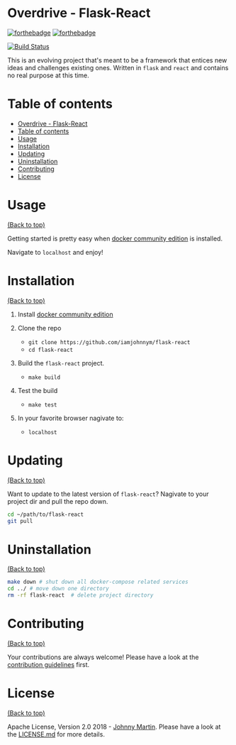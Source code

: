 # Overdrive - Flask-React
[![forthebadge](https://forthebadge.com/images/badges/made-with-python.svg)](https://forthebadge.com)
[![forthebadge](https://forthebadge.com/images/badges/60-percent-of-the-time-works-every-time.svg)](https://forthebadge.com)

[![Build Status](https://travis-ci.org/iamjohnnym/flask-react.svg?branch=master)](https://travis-ci.org/iamjohnnym/flask-react)

This is an evolving project that's meant to be a framework that entices new ideas and challenges existing ones.  Written in `flask` and `react` and contains no real purpose at this time.

# Table of contents

- [Overdrive - Flask-React](#overdrive---flask-react)
- [Table of contents](#table-of-contents)
- [Usage](#usage)
- [Installation](#installation)
- [Updating](#updating)
- [Uninstallation](#uninstallation)
- [Contributing](#contributing)
- [License](#license)

# Usage

[(Back to top)](#table-of-contents)

Getting started is pretty easy when [docker community edition](https://docs.docker.com/install/) is installed.

Navigate to `localhost` and enjoy!

# Installation

[(Back to top)](#table-of-contents)

1. Install [docker community edition](https://docs.docker.com/install/)

2. Clone the repo
    - `git clone https://github.com/iamjohnnym/flask-react`
    - `cd flask-react`

3. Build the `flask-react` project.
    -  `make build`

4. Test the build
    - `make test`

5. In your favorite browser nagivate to:
    - `localhost`

# Updating

[(Back to top)](#table-of-contents)

Want to update to the latest version of `flask-react`?  Nagivate to your project dir and pull the repo down.


```sh
cd ~/path/to/flask-react
git pull
```

# Uninstallation

[(Back to top)](#table-of-contents)

```sh
make down # shut down all docker-compose related services
cd ../ # move down one directory
rm -rf flask-react  # delete project directory
```

# Contributing

[(Back to top)](#table-of-contents)

Your contributions are always welcome! Please have a look at the [contribution guidelines](CONTRIBUTING.md) first.

# License

[(Back to top)](#table-of-contents)

Apache License, Version 2.0 2018 - [Johnny Martin](https://github.com/iamjohnnym/). Please have a look at the [LICENSE.md](LICENSE.md) for more details.
